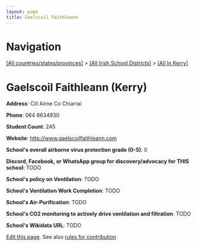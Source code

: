 ```yaml
---
layout: page
title: Gaelscoil Faithleann
---
```

# Navigation

[[All countries/states/provinces]](../../..) > [[All Irish School Districts]](../..) > [[All In Kerry]](..)

# Gaelscoil Faithleann (Kerry)

**Address**: Cill Airne Co Chiarrai

**Phone**: 064 6634930

**Student Count**: 245

**Website**: <http://www.gaelscoilfaithleann.com>

**School's overall airborne virus protection grade (0-5)**: 0

**Discord, Facebook, or WhatsApp group for discovery/advocacy for THIS school**: TODO

**School's policy on Ventilation**: TODO

**School's Ventilation Work Completion**: TODO

**School's Air-Purification**: TODO

**School's CO2 monitoring to actively drive ventilation and filtration**: TODO

**School's Wikidata URL**: TODO


[Edit this page](https://github.com/ventilate-schools/Ireland/edit/main/./Kerry/Gaelscoil_Faithleann.md). See also [rules for contribution](../../../contribution-rules/)